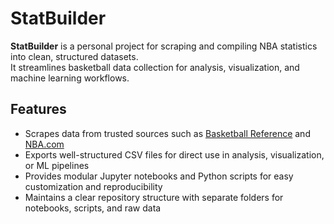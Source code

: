 # StatBuilder

**StatBuilder** is a personal project for scraping and compiling NBA statistics into clean, structured datasets.  
It streamlines basketball data collection for analysis, visualization, and machine learning workflows.

## Features
- Scrapes data from trusted sources such as [Basketball Reference](https://www.basketball-reference.com/) and [NBA.com](https://www.nba.com/)  
- Exports well-structured CSV files for direct use in analysis, visualization, or ML pipelines  
- Provides modular Jupyter notebooks and Python scripts for easy customization and reproducibility  
- Maintains a clear repository structure with separate folders for notebooks, scripts, and raw data  
